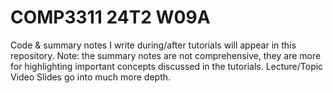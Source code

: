 # COMP3311 24T2 W09A
Code & summary notes I write during/after tutorials will appear in this repository.
Note: the summary notes are not comprehensive, they are more for highlighting important concepts discussed in the tutorials. 
Lecture/Topic Video Slides go into much more depth.
